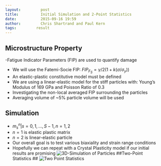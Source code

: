 ```yaml
---
layout:     	post
title:      	Initial Simulation and 2-Point Statistics
date:       	2015-09-16 19:59
author:     	Chris Shartrand and Paul Kern
tags:         result
---
```

<!-- Start Writing Below in Markdown -->
## Microstructure Property ##
-Fatigue Indicator Parameters (FIP) are used to quantify damage
 - We will use the Fatemi-Socie FIP: $FIP_F_S=\gamma/2 (1+k(\sigma/\sigma_y ))$
 - An elastic-plastic constitutive model must be defined
 - We are using a linear-elastic model for the stiff particles with: Young’s Modulus of 169 GPa and Poisson Ratio of 0.3
 - Investigating the non-local averaged FIP surrounding the particles
 - Averaging volume of ~5% particle volume will be used
## Simulation ##
 - ${m_s^n |s=0,1,…,S-1,n=1,2}$
 - $n=1$ is elastic plastic matrix
 - $n=2$ is linear-elastic particle
 - Our overall goal is to test various biaxiality and strain range conditions
 - Hopefully we can repeat with a Crystal Plasticity model if our initial results are promising 
![3D-Simulation of Particles](/MIC-AL7075-PARTICLES/img/Presentation%20Images/Particles_D3D.png)
##Two-Point Statistics ##
![Two Point Statistics](/MIC-AL7075-PARTICLES/img/Presentation%20Images/2_point.png)